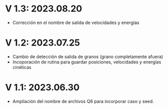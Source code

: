 # V 1.3: 2023.08.20
- Corrección en el nombre de salida de velocidades y energías

# V 1.2: 2023.07.25
- Cambio de detección de salida de granos (grano completamente afuera)
- Incoporación de rutina para guardar posiciones, velocidades y energías cinéticas

# V 1.1: 2023.06.30
- Ampliación del nombre de archivos Q6 para incorporar caso y seed.
